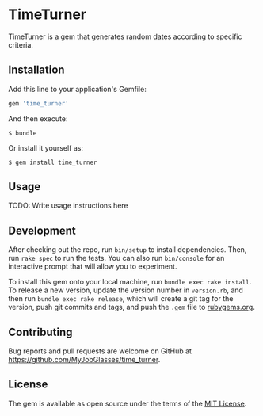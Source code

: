 # TimeTurner

TimeTurner is a gem that generates random dates according to specific criteria.

## Installation

Add this line to your application's Gemfile:

```ruby
gem 'time_turner'
```

And then execute:

    $ bundle

Or install it yourself as:

    $ gem install time_turner

## Usage

TODO: Write usage instructions here

## Development

After checking out the repo, run `bin/setup` to install dependencies. Then, run `rake spec` to run the tests. You can also run `bin/console` for an interactive prompt that will allow you to experiment.

To install this gem onto your local machine, run `bundle exec rake install`. To release a new version, update the version number in `version.rb`, and then run `bundle exec rake release`, which will create a git tag for the version, push git commits and tags, and push the `.gem` file to [rubygems.org](https://rubygems.org).

## Contributing

Bug reports and pull requests are welcome on GitHub at https://github.com/MyJobGlasses/time_turner.

## License

The gem is available as open source under the terms of the [MIT License](https://opensource.org/licenses/MIT).
